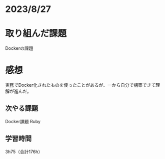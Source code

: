 # 2023/8/27
# 取り組んだ課題
Dockerの課題

# 感想
実務でDocker化されたものを使ったことがあるが、一から自分で構築できて理解が進んだ。

## 次やる課題
Docker課題
Ruby

## 学習時間
3h75（合計176h）
